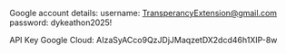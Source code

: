 Google account details:
username: TransperancyExtension@gmail.com
password: dykeathon2025!

API Key Google Cloud: AIzaSyACco9QzJDjJMaqzetDX2dcd46h1XIP-8w